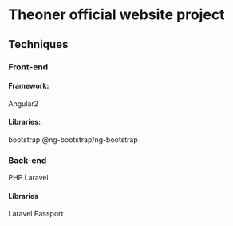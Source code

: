 # Theoner official website project
## Techniques
### Front-end
#### Framework:
Angular2
#### Libraries:
bootstrap
@ng-bootstrap/ng-bootstrap

### Back-end 
PHP Laravel
#### Libraries
Laravel Passport


